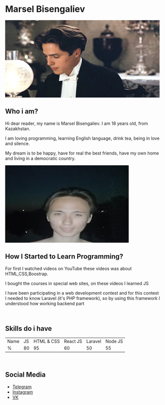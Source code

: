 # Marsel Bisengaliev

<img src="assets/maurice.webp" width="500" height="250" />

<br/>

## Who i am?

<p>Hi dear reader, my name is Marsel Bisengaliev. I am 18 years old, from Kazakhstan.</p>
<p>I am loving programming, learning English language, drink tea, being in love and silence.</p>
<p>My dream is to be happy, have for real the best friends, have my own home and living in a democratic country.</p>
<img src="assets/me.jpg" width="400" height="250" />

<br/>

## How I Started to Learn Programming?

<p>For first I watched videos on YouTube these videos was about HTML,CSS,Boostrap.</p>
<p>I bought the courses in special web sites, on these videos I learned JS</p>
<p>I have been participating in a web development contest and for this contest I needed to know Laravel (it's PHP framework), so by using this framework I understood how working backend part </p>

<br/>

## Skills do i have

<table style="width:100%">
  <tr>
    <td>Name</td>
    <td>JS</td>
    <td>HTML & CSS</td>
    <td>React JS</td>
    <td>Laravel</td>
    <td>Node JS</td>
  </tr>
  <tr>
    <td>%</td>
    <td>80</td>
    <td>95</td>
    <td>60</td>
    <td>50</td>
    <td>55</td>
  </tr>
</table>

<br/>

## Social Media

<ul>
    <li><a href="https://t.me/marsel_bisengaliev">Telegram</a></li>
    <li><a href="https://www.instagram.com/marsel_bisengaliev/">Instagram</a></li>
    <li><a href="https://vk.com/marsel_bisengaliev">VK</a></li>
</ul>
